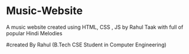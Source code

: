 # Music-Website
A music website created using HTML, CSS , JS by Rahul Taak with full of popular Hindi Melodies

#created By
Rahul
(B.Tech CSE Student in Computer Engineering)
